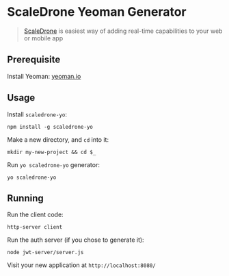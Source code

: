 # ScaleDrone Yeoman Generator

> [ScaleDrone](https://www.scaledrone.com) is easiest way of adding real-time capabilities to your web or mobile app

## Prerequisite

Install Yeoman: [yeoman.io](http://yeoman.io/)

## Usage

Install `scaledrone-yo`:
```
npm install -g scaledrone-yo
```

Make a new directory, and `cd` into it:
```
mkdir my-new-project && cd $_
```

Run `yo scaledrone-yo` generator:
```
yo scaledrone-yo
```

## Running

Run the client code:
```
http-server client
```

Run the auth server (if you chose to generate it):
```
node jwt-server/server.js
```

Visit your new application at `http://localhost:8080/`

